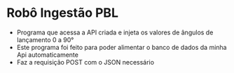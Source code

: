 # Robô Ingestão PBL
- Programa que acessa a API criada e injeta os valores de ângulos de lançamento 0 a 90°
- Este programa foi feito para poder alimentar o banco de dados da minha Api automaticamente
- Faz a requisição POST com o JSON necessário
  
